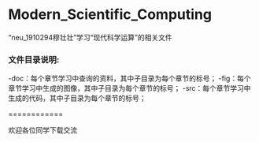 # Modern_Scientific_Computing
“neu_1910294穆壮壮”学习“现代科学运算”的相关文件
### 文件目录说明:
-doc：每个章节学习中查询的资料，其中子目录为每个章节的标号；
-fig：每个章节学习中生成的图像，其中子目录为每个章节的标号；
-src：每个章节学习中生成的代码，其中子目录为每个章节的标号；

============

欢迎各位同学下载交流
